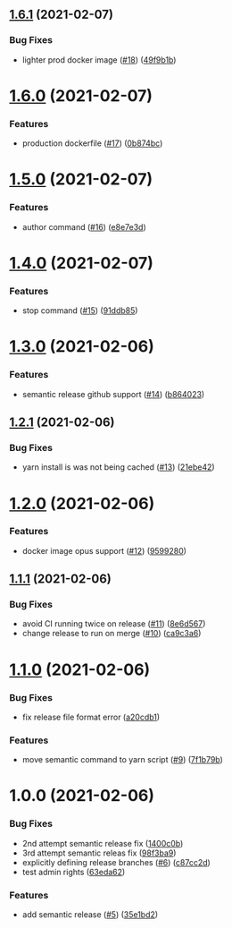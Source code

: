 ## [1.6.1](https://github.com/Krystian19/czar/compare/v1.6.0...v1.6.1) (2021-02-07)


### Bug Fixes

* lighter prod docker image ([#18](https://github.com/Krystian19/czar/issues/18)) ([49f9b1b](https://github.com/Krystian19/czar/commit/49f9b1bfab2f47aeb990e111d856e8c207bdf0d4))

# [1.6.0](https://github.com/Krystian19/czar/compare/v1.5.0...v1.6.0) (2021-02-07)


### Features

* production dockerfile ([#17](https://github.com/Krystian19/czar/issues/17)) ([0b874bc](https://github.com/Krystian19/czar/commit/0b874bcb6428cdedf29f6b8138f13e15b94dd4b2))

# [1.5.0](https://github.com/Krystian19/czar/compare/v1.4.0...v1.5.0) (2021-02-07)


### Features

* author command ([#16](https://github.com/Krystian19/czar/issues/16)) ([e8e7e3d](https://github.com/Krystian19/czar/commit/e8e7e3d935ebff085872eb83ac804d2680676d76))

# [1.4.0](https://github.com/Krystian19/czar/compare/v1.3.0...v1.4.0) (2021-02-07)


### Features

* stop command ([#15](https://github.com/Krystian19/czar/issues/15)) ([91ddb85](https://github.com/Krystian19/czar/commit/91ddb8571c7fc716a9db15b1ae91d3753573e9df))

# [1.3.0](https://github.com/Krystian19/czar/compare/v1.2.1...v1.3.0) (2021-02-06)


### Features

* semantic release github support ([#14](https://github.com/Krystian19/czar/issues/14)) ([b864023](https://github.com/Krystian19/czar/commit/b86402352193889311c65569d1377ddc42832802))

## [1.2.1](https://github.com/Krystian19/czar/compare/v1.2.0...v1.2.1) (2021-02-06)


### Bug Fixes

* yarn install is was not  being cached ([#13](https://github.com/Krystian19/czar/issues/13)) ([21ebe42](https://github.com/Krystian19/czar/commit/21ebe42a5cd84ac70f6085236a0a27e64c20e160))

# [1.2.0](https://github.com/Krystian19/czar/compare/v1.1.1...v1.2.0) (2021-02-06)


### Features

* docker image opus support ([#12](https://github.com/Krystian19/czar/issues/12)) ([9599280](https://github.com/Krystian19/czar/commit/9599280044aceeaf0ef55da94e6b381463d5d507))

## [1.1.1](https://github.com/Krystian19/czar/compare/v1.1.0...v1.1.1) (2021-02-06)


### Bug Fixes

* avoid CI running twice on release ([#11](https://github.com/Krystian19/czar/issues/11)) ([8e6d567](https://github.com/Krystian19/czar/commit/8e6d5674f3d524d59b8cb9fd78d48ef2e08842ae))
* change release to run on merge ([#10](https://github.com/Krystian19/czar/issues/10)) ([ca9c3a6](https://github.com/Krystian19/czar/commit/ca9c3a6a284c4a0de4fce146fa440605e3df735d))

# [1.1.0](https://github.com/Krystian19/czar/compare/v1.0.0...v1.1.0) (2021-02-06)


### Bug Fixes

* fix release file format error ([a20cdb1](https://github.com/Krystian19/czar/commit/a20cdb13d4c3fa74e61f320801212022479b5d74))


### Features

* move semantic command to yarn script ([#9](https://github.com/Krystian19/czar/issues/9)) ([7f1b79b](https://github.com/Krystian19/czar/commit/7f1b79bb5b976b22b6dd47fe7a5ffe1e8f8f5477))

# 1.0.0 (2021-02-06)


### Bug Fixes

* 2nd attempt semantic release fix ([1400c0b](https://github.com/Krystian19/czar/commit/1400c0b1c7bbbfb5f23816653b68b8ecf244d3a8))
* 3rd attempt semantic releas fix ([98f3ba9](https://github.com/Krystian19/czar/commit/98f3ba9338f7b88e6b2cd919f60334d76ee1f5b5))
* explicitly defining release branches ([#6](https://github.com/Krystian19/czar/issues/6)) ([c87cc2d](https://github.com/Krystian19/czar/commit/c87cc2d496a10a8171e4d0bf9193d388dfba7d7d))
* test admin rights ([63eda62](https://github.com/Krystian19/czar/commit/63eda62c5d5f3dd2b7b503ffc2ce66d5c67255ef))


### Features

* add semantic release ([#5](https://github.com/Krystian19/czar/issues/5)) ([35e1bd2](https://github.com/Krystian19/czar/commit/35e1bd218d934b63cc950f37b7f59519d67564c5))
